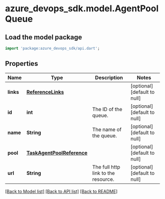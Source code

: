 # azure_devops_sdk.model.AgentPoolQueue

## Load the model package
```dart
import 'package:azure_devops_sdk/api.dart';
```

## Properties
Name | Type | Description | Notes
------------ | ------------- | ------------- | -------------
**links** | [**ReferenceLinks**](ReferenceLinks.md) |  | [optional] [default to null]
**id** | **int** | The ID of the queue. | [optional] [default to null]
**name** | **String** | The name of the queue. | [optional] [default to null]
**pool** | [**TaskAgentPoolReference**](TaskAgentPoolReference.md) |  | [optional] [default to null]
**url** | **String** | The full http link to the resource. | [optional] [default to null]

[[Back to Model list]](../README.md#documentation-for-models) [[Back to API list]](../README.md#documentation-for-api-endpoints) [[Back to README]](../README.md)


